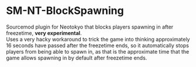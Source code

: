 # SM-NT-BlockSpawning
Sourcemod plugin for Neotokyo that blocks players spawning in after freezetime, **very experimental**.  
Uses a very hacky workaround to trick the game into thinking approximately 16 seconds have passed after the freezetime ends, so it automatically stops players from being able to spawn in, as that is the approximate time that the game allows spawning in by default after freezetime ends.
